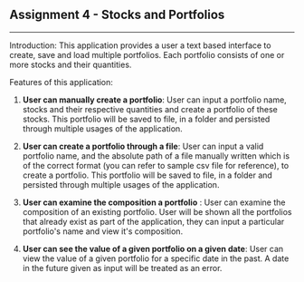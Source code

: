 ## Assignment 4 - Stocks and Portfolios
---

Introduction: This application provides a user a text based interface to create, save and load multiple portfolios. Each portfolio consists of one or more stocks and their quantities.

Features of this application:

1. **User can manually create a portfolio**: User can input a portfolio name, stocks and their respective quantities and create a portfolio of these stocks. This portfolio will be saved to file, in a folder and persisted through multiple usages of the application.

2. **User can create a portfolio through a file**: User can input a valid portfolio name, and the absolute path of a file manually written which is of the correct format (you can refer to sample csv file for reference), to create a portfolio. This portfolio will be saved to file, in a folder and persisted through multiple usages of the application.

3. **User can examine the composition a portfolio** : User can examine the composition of an existing portfolio. User will be shown all the portfolios that already exist as part of the application, they can input a particular portfolio's name and view it's composition.

4. **User can see the value of a given portfolio on a given date**: User can view the value of a given portfolio for a specific date in the past. A date in the future given as input will be treated as an error.